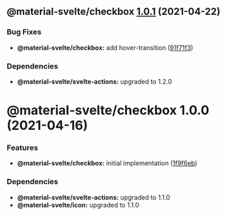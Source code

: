 ## @material-svelte/checkbox [1.0.1](https://github.com/material-svelte/material-svelte/compare/@material-svelte/checkbox@1.0.0...@material-svelte/checkbox@1.0.1) (2021-04-22)


### Bug Fixes

* **@material-svelte/checkbox:** add hover-transition ([91f71f3](https://github.com/material-svelte/material-svelte/commit/91f71f311b9797b3fccf6d8909f5d5a185af41d8))





### Dependencies

* **@material-svelte/svelte-actions:** upgraded to 1.2.0

# @material-svelte/checkbox 1.0.0 (2021-04-16)


### Features

* **@material-svelte/checkbox:** initial implementation ([1f9f6eb](https://github.com/material-svelte/material-svelte/commit/1f9f6eb271a33d19b2336a93af0b8235dbbf9c1f))





### Dependencies

* **@material-svelte/svelte-actions:** upgraded to 1.1.0
* **@material-svelte/icon:** upgraded to 1.1.0
